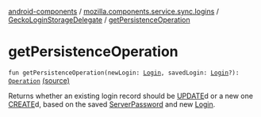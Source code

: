 [android-components](../../index.md) / [mozilla.components.service.sync.logins](../index.md) / [GeckoLoginStorageDelegate](index.md) / [getPersistenceOperation](./get-persistence-operation.md)

# getPersistenceOperation

`fun getPersistenceOperation(newLogin: `[`Login`](../../mozilla.components.concept.storage/-login/index.md)`, savedLogin: `[`Login`](../../mozilla.components.concept.storage/-login/index.md)`?): `[`Operation`](../-operation/index.md) [(source)](https://github.com/mozilla-mobile/android-components/blob/master/components/service/sync-logins/src/main/java/mozilla/components/service/sync/logins/GeckoLoginStorageDelegate.kt#L102)

Returns whether an existing login record should be [UPDATE](#)d or a new one [CREATE](#)d, based
on the saved [ServerPassword](../-server-password.md) and new [Login](../../mozilla.components.concept.storage/-login/index.md).

